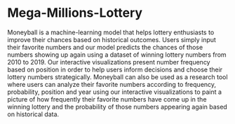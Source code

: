 # Mega-Millions-Lottery
Moneyball is a machine-learning model that helps lottery enthusiasts to improve their chances based on historical outcomes.  Users simply input their favorite numbers and our model predicts the chances of those numbers showing up again using a dataset of winning lottery numbers from 2010 to 2019.  Our interactive visualizations present number frequency based on position in order to help users inform decisions and choose their lottery numbers strategically.  Moneyball can also be used as a research tool where users can analyze their favorite numbers according to frequency, probability, position and year using our interactive visualizations to paint a picture of how frequently their favorite numbers have come up in the winning lottery and the probability of those numbers appearing again based on historical data.
